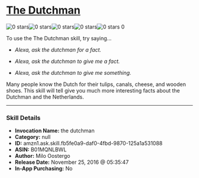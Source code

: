 # [The Dutchman](http://alexa.amazon.com/#skills/amzn1.ask.skill.fb5fe0a9-daf0-4fbd-9870-125a1a531088)
![0 stars](../../images/ic_star_border_black_18dp_1x.png)![0 stars](../../images/ic_star_border_black_18dp_1x.png)![0 stars](../../images/ic_star_border_black_18dp_1x.png)![0 stars](../../images/ic_star_border_black_18dp_1x.png)![0 stars](../../images/ic_star_border_black_18dp_1x.png) 0

To use the The Dutchman skill, try saying...

* *Alexa, ask the dutchman for a fact.*

* *Alexa, ask the dutchman to give me a fact.*

* *Alexa, ask the dutchman to give me something.*

Many people know the Dutch for their tulips, canals, cheese, and wooden shoes. This skill will tell give you much more interesting facts about the Dutchman and the Netherlands.

***

### Skill Details

* **Invocation Name:** the dutchman
* **Category:** null
* **ID:** amzn1.ask.skill.fb5fe0a9-daf0-4fbd-9870-125a1a531088
* **ASIN:** B01MQNLBWL
* **Author:** Milo Oostergo
* **Release Date:** November 25, 2016 @ 05:35:47
* **In-App Purchasing:** No
